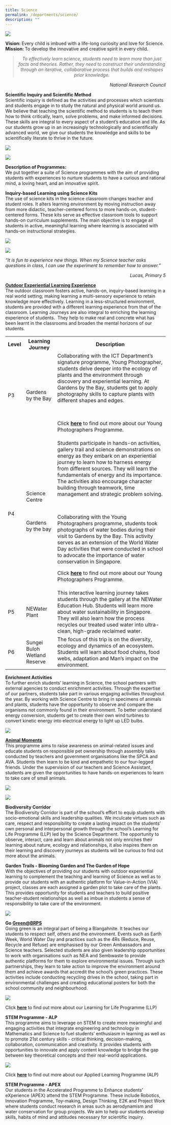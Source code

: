 ```yaml
---
title: Science
permalink: /departments/science/
description: ""
---
```

![](/images/Photo-3-1-1.jpg)

<p><strong>Vision:&nbsp;</strong>Every child is imbued with a life-long curiosity and love for Science.<br><strong>Mission:&nbsp;</strong>To develop the innovative and creative spirit in every child.</p>
<blockquote>
<p style="text-align: center;"><em>To effectively learn science, students need to learn more than just facts and theories. Rather, they need to construct their understanding through an iterative, collaborative process that builds and reshapes prior knowledge.</em></p>
</blockquote>
<p style="text-align: right;"><em>National Research Council</em></p>
<p><strong>Scientific Inquiry and Scientific Method</strong><br>Scientific inquiry is defined as the activities and processes which scientists and students engage in to study the natural and physical world around us. We believe that teaching the scientific method to students is to teach them how to think critically, learn, solve problems, and make informed decisions. These skills are integral to every aspect of a student&rsquo;s education and life. As our students grow up in an increasingly technologically and scientifically advanced world, we give our students the knowledge and skills to be scientifically literate to thrive in the future.</p>

![](/images/Photo-1-4.jpg)

![](/images/Photo-2-4.jpg)

<p><strong>Description of Programmes:<br /></strong>We put together a suite of Science programmes with the aim of providing students with experiences to nurture students to have a curious and rational mind, a loving heart, and an innovative spirit.</p>
<p><strong>Inquiry-based Learning using Science Kits<br /></strong>The use of science kits in the science classroom changes teacher and student roles. It alters learning environment by moving instruction away from more didactic, teacher-centered forms to more hands-on, student-centered forms. These kits serve as effective classroom tools to support hands-on curriculum supplements. The main objective is to engage all students in active, meaningful learning where learning is associated with hands-on instructional strategies.</p>

![](/images/sceicne1.png)

![](/images/Photo-5-2-1536x710.jpg)

<p><em>&ldquo;It is fun to experience new things. When my Science teacher asks questions in class, I can use the experiment to remember how to answer.&rdquo;</em></p>
<p style="text-align: right;"><em>Lucas, Primary 5</em></p>

<p><u><strong>Outdoor Experiential Learning Experience</strong><br /></u>The outdoor classroom fosters active, hands-on, inquiry-based learning in a real world setting; making learning a multi-sensory experience to retain knowledge more effectively. Learning in a less-structured environment, students are provided with a different learning experience from that of the classroom. Learning Journeys are also integral to enriching the learning experience of students. &nbsp;They help to make real and concrete what has been learnt in the classrooms and broaden the mental horizons of our students.</p>
<table class="table table-bordered table-responsive table-striped dark-header">
<tbody>
<tr>
<th><strong>Level</strong></th>
<th><strong>Learning Journey</strong></th>
<th><strong>Description</strong></th>
</tr>
<tr>
<td>P3</td>
<td>Gardens by the Bay</td>
<td>Collaborating with the ICT Department&rsquo;s signature programme, Young Photographer, students delve deeper into the ecology of plants and the environment through discovery and experiential learning. At Gardens by the Bay, students get to&nbsp;apply photography skills to capture plants with different shapes and edges.&nbsp;
<p>&nbsp;</p>
<p>Click&nbsp;<a href="https://blangahrisepri.moe.edu.sg/our-distinctive-programmes/young-photographers/"><strong>here</strong></a>&nbsp;to find out more about our Young Photographers Programme.</p>
</td>
</tr>
<tr>
<td>P4</td>
<td>Science Centre
<p>&nbsp;</p>
<p>Gardens by the bay</p>
</td>
<td>Students participate in hands-on activities, gallery trail and science demonstrations on energy as they embark on an experiential journey to learn how to harness energy from different sources. They will learn the fundamentals of energy and its importance. The activities also encourage character building through teamwork, time management and strategic problem solving.
<p>&nbsp;</p>
<p>Collaborating with the Young Photographers programme, students took photographs of water bodies during their visit to Gardens by the Bay. This activity serves as an extension of the World Water Day activities that were conducted in school to advocate the importance of water conservation in Singapore.</p>
<p>Click&nbsp;<a href="https://blangahrisepri.moe.edu.sg/our-distinctive-programmes/young-photographers/"><strong>here</strong></a>&nbsp;to find out more about our Young Photographers Programme.</p>
</td>
</tr>
<tr>
<td>P5</td>
<td>NEWater Plant</td>
<td>This interactive learning journey takes students through the gallery at the NEWater Education Hub. Students will learn more about water sustainability in Singapore. They will also learn how the process recycles our treated used water into ultra-clean, high-grade reclaimed water.</td>
</tr>
<tr>
<td>P6</td>
<td>Sungei Buloh Wetland Reserve</td>
<td>The focus of this trip is on the diversity, ecology and dynamics of an ecosystem. Students will learn about food chains, food webs, adaptation and Man&rsquo;s impact on the environment.</td>
</tr>
</tbody>
</table>
<p><strong>Enrichment Activities<br /></strong>To further enrich students&rsquo; learning in Science, the school partners with external agencies to conduct enrichment activities. Through the expertise of our partners, students take part in various engaging activities throughout the year. By working with Science Centre to bring in specimens of animals and plants, students have the opportunity to observe and compare the organisms not commonly found in their environment. To better understand energy conversion, students get to create their own wind turbines to convert kinetic energy into electrical energy to light up LED bulbs.&nbsp;</p>

![](/images/science2.png)

<p><span style="text-decoration: underline;"><strong>Animal Moments</strong></span><br />This programme aims to raise awareness on animal-related issues and educate students on responsible pet ownership through assembly talks conducted by teachers and government organisations like the SPCA and AVA. Students then learn to be kind and empathetic to our four-legged friends. Under the supervision of our teachers and Science Assistant, students are given the opportunities to have hands-on experiences to learn to take care of small animals.</p>

![](/images/science3.png)

![](/images/science4.png)

<p><strong>Biodiversity Corridor<br /></strong>The Biodiversity Corridor is part of the school&rsquo;s effort to equip students with socio-emotional skills and leadership qualities. We inculcate virtues such as care, respect and responsibility to create a lasting impact on the students&rsquo; own personal and interpersonal growth through the school&rsquo;s Learning for Life Programme (LLP) led by the Science Department. The opportunity to observe, interact, care and learn about animals not only enriches their learning about nature, ecology and relationships, it also inspires them on their learning and discovery journeys as students will be curious to find out more about the animals.&nbsp;</p>
<p><strong>Garden Trails - Blooming Garden and The Garden of Hope<br /></strong>With the objectives of providing our students with outdoor experiential learning to complement the teaching and learning of Science as well as to provide our students with an authentic platform for Value-in-Action (VIA) project, classes are each assigned a garden plot to take care of the plants. This provides opportunity for students and teachers to build positive teacher-student relationships as well as imbue in students a sense of responsibility to take care of the environment.</p>

![](/images/science5.png)

<p><strong>Go&nbsp;<a href="mailto:Green@BRPS">Green@BRPS</a><br /></strong>Going green is an integral part of being a Blangahnite. It teaches our students to respect self, others and the environment. Events such as Earth Week, World Water Day and practices such as the 4Rs (Reduce, Reuse, Recycle and Refuse) are emphasised by our Green Ambassadors and Science teachers. Selected students are also given leadership opportunities to work with organisations such as NEA and Sembwaste to provide authentic platforms for them to explore environmental issues. Through such partnerships, they learn to take action to improve the environment around them and achieve awards that accredit the school&rsquo;s green practices. These activities include conducting recycling drives in the school, taking part in environmental challenges and creating educational posters for both the school community and neighbourhood.</p>

![](/images/science6.png)

<p>Click&nbsp;<a href="https://blangahrisepri.moe.edu.sg/our-distinctive-programmes/learning-for-life-programme/"><strong>here</strong></a>&nbsp;to find out more about our Learning for Life Programme (LLP)</p>
<p><strong>STEM Programme - ALP</strong><br>This programme aims to leverage on STEM to create more meaningful and engaging activities that integrate engineering and technology in Mathematics and Science to fuel students&rsquo; enthusiasm in learning as well as to promote 21st&nbsp;century skills - critical thinking, decision-making, collaboration, communication and creativity. It provides students with opportunities to innovate and apply content knowledge to bridge the gap between key theoretical concepts and their real-world applications.</p>

![](/images/science7.png)

<p>Click&nbsp;<a href="https://blangahrisepri.moe.edu.sg/our-distinctive-programmes/applied-learning-programme-alp/"><strong>here</strong></a>&nbsp;to find out more about our Applied Learning Programme (ALP)</p>
<p><strong>STEM Programme - APEX</strong><br>Our students in the Accelerated Programme to Enhance students&rsquo; eXperience (APEX) attend the STEM Programme. These include Robotics, Innovation Programme, Toy-making, Design Thinking, E2K and Project Work where students conduct research in areas such as aerodynamism and water conservation for group projects. We aim to help our students develop skills, habits of mind and attitudes necessary for scientific inquiry.</p>
